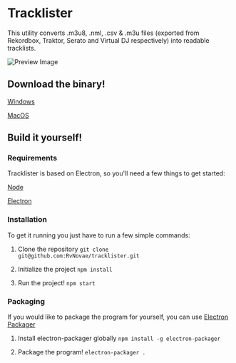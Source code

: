 # Tracklister

This utility converts .m3u8, .nml, .csv & .m3u files (exported from Rekordbox, Traktor, 
Serato and Virtual DJ respectively) into readable tracklists.

![Preview Image](https://puu.sh/DOpO7/18a2361bcb.png)

## Download the binary!

[Windows](https://we.tl/t-RmjnbYV1F3)

[MacOS](https://we.tl/t-iUVmfNfO3s)   

## Build it yourself!

### Requirements
Tracklister is based on Electron, so you'll need a few things to get started:

[Node](https://nodejs.org)

[Electron](https://electronjs.org/)

### Installation
To get it running you just have to run a few simple commands:

1. Clone the repository
`git clone git@github.com:RvNovae/tracklister.git`

2. Initialize the project
`npm install`

3. Run the project!
`npm start`

### Packaging
If you would like to package the program for yourself, you can use [Electron Packager](https://github.com/electron-userland/electron-packager)

1. Install electron-packager globally
`npm install -g electron-packager`

2. Package the program!
`electron-packager .`
